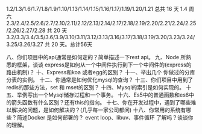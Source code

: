 1.2/1.3/1.6/1.7/1.8/1.9/1.10/1.13/1.14/1.15/1.16/1.17/1.19/1.20/1.21 总共 16 天 1.4 周六 2.3/2.4/2.5/2.6/2.7/2.10/2.11/2.12/2.13/2.14/2.17/2.18/2.19/2.20/2.21/2.24/2.25/2.26/2.27/2.28 共 20 天 3.2/3.3/3.4/3.5/3.6/3.9/3.10/3.11/3.12/3.13/3.16/3.17/3.18/3.19/3.20/3.23/3.24/3.25/3.26/3.27 共 20 天。总计56天

八、你们项目中的api通常是如何定的？简单描述一下rest api。
九、Node 所熟悉的框架，谈谈 express是如何从一个中间件执行到下一个中间件的(express的路由机制)？
十、Express和koa 或者egg的区别？
十一、举出几个 你做过的分库分表的实例。
十二、你通常是如何优化mysql的查询？
十三、你们项目中用到了redis的那些方法，set 和 mset的区别？
十四、Mysql的索引是如何实现的。
十五、举例写出一个Mysql储存过程和一个事务。
十六、Es5中的普通函数和es6中的箭头函数有什么区别？还有this的指向。
十七、你在开发过程中，遇到了哪些难以解决的问题，是如何解决的？(几乎每一家公司都问)
十八、你常用的系统有哪些？简述Docker 是如何部署的？
event loop、libuv、事件循环 了解吗？谈谈你的理解。